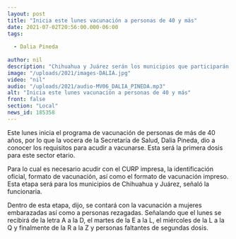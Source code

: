 ```yaml
---
layout: post
title: "Inicia este lunes vacunación a personas de 40 y más"
date: 2021-07-02T20:56:00.000-06:00
tags:
  
  - Dalia Pineda
  
author: nil
description: "Chihuahua y Juárez serán los municipios que participarán."
image: "/uploads/2021/images-DALIA.jpg"
video: "nil"
audio: "/uploads/2021/audio-MV06_DALIA_PINEDA.mp3"
alt: "Inicia este lunes vacunación a personas de 40 y más"
front: false
section: "Local"
news_id: 185358
---
```


Este lunes inicia el programa de vacunación de personas de más de 40 años, por lo que la vocera de la Secretaría de Salud, Dalia Pineda, dio a conocer los requisitos para acudir a vacunarse. Esta será la primera dosis para este sector etario.

Para lo cual es necesario acudir con el CURP impresa, la identificación oficial, formato de vacunación, así como el formato de vacunación impreso. Esta etapa será para los municipios de Chihuahua y Juárez, señaló la funcionaria.

Dentro de esta etapa, dijo, se contará con la vacunación a mujeres embarazadas así como a personas rezagadas. Señalando que el lunes se recibirá de la letra A a la D, el martes de la E a la L, el miércoles de la L a la Q y finalmente de la R a la Z y personas faltantes de segundas dosis.
